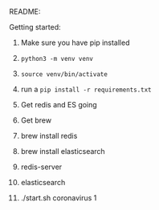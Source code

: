 README:

Getting started:

1. Make sure you have pip installed
2. `python3 -m venv venv`
3. `source venv/bin/activate` 
4. run a `pip install -r requirements.txt`
5. Get redis and ES going
6. Get brew
7. brew install redis
8. brew install elasticsearch
9. redis-server
10. elasticsearch

11. ./start.sh coronavirus 1